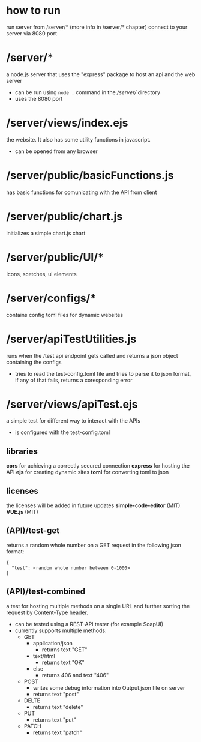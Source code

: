 # how to run
run server from /server/* (more info in /server/* chapter)
connect to your server via 8080 port


# /server/*
a node.js server that uses the "express" package to host an api and the web server 

- can be run using `node .` command in the */server/* directory
- uses the 8080 port

# /server/views/index.ejs
the website. It also has some utility functions in javascript.

- can be opened from any browser

# /server/public/basicFunctions.js
has basic functions for comunicating with the API from client

# /server/public/chart.js
initializes a simple chart.js chart

# /server/public/UI/*
Icons, scetches, ui elements 

# /server/configs/*
contains config toml files for dynamic websites

# /server/apiTestUtilities.js 
runs when the /test api endpoint gets called and returns a json object containing the configs

- tries to read the test-config.toml file and tries to parse it to json format, if any of that fails, returns a coresponding error

# /server/views/apiTest.ejs
a simple test for different way to interact with the APIs

- is configured with the test-config.toml





## libraries
**cors** for achieving a correctly secured connection 
**express** for hosting the API
**ejs** for creating dynamic sites
**toml** for converting toml to json

## licenses
the licenses will be added in future updates
**simple-code-editor**   (MIT)
**VUE.js**               (MIT)


## (API)/test-get 
returns a random whole number on a GET request in the following json format: 
```
{
  "test": <random whole number between 0-1000>
}
```

## (API)/test-combined 
a test for hosting multiple methods on a single URL and further sorting the request by Content-Type header.

- can be tested using a REST-API tester (for example SoapUI)
- currently supports multiple methods:
	- GET
		- application/json
			- returns text "GET"
		- text/html
			- returns text "OK"
		- else
			- returns 406 and text "406"
	- POST
		- writes some debug information into Output.json file on server
		- returns text "post"
	- DELTE
		- returns text "delete"
	- PUT
		- returns text "put"
	- PATCH
		- returns text "patch"




